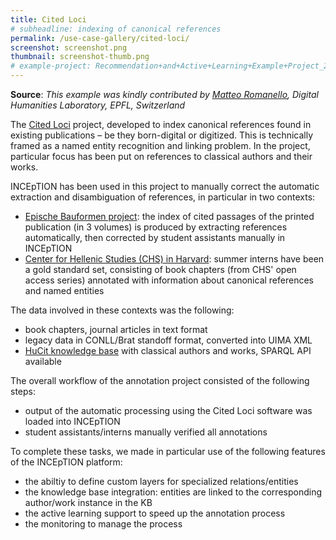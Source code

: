 ```yaml
---
title: Cited Loci
# subheadline: indexing of canonical references
permalink: /use-case-gallery/cited-loci/
screenshot: screenshot.png
thumbnail: screenshot-thumb.png
# example-project: Recommendation+and+Active+Learning+Example+Project_2018-07-05_1103.zip
---
```


**Source**: <i>This example was kindly contributed by <a href="https://twitter.com/mr56k">Matteo Romanello</a>,
 Digital Humanities Laboratory, EPFL, Switzerland</i>

The [Cited Loci][1] project, developed to index canonical references found in 
existing publications – be they born-digital or digitized. This is technically framed as a named
entity recognition and linking problem. In the project,  particular focus has been put on references to
classical authors and their works.

INCEpTION has been used in this project to manually correct the automatic extraction and
disambiguation of references, in particular in two contexts:

* [Epische Bauformen project][2]: the index of cited passages of the printed publication (in 3 volumes)
  is produced by extracting references automatically, then corrected by student assistants
  manually in INCEpTION
* [Center for Hellenic Studies (CHS) in Harvard][3]: summer interns have been a gold standard set, 
  consisting of book chapters (from CHS' open access series) annotated with information about 
  canonical references and named entities
  
The data involved in these contexts was the following:

* book chapters, journal articles in text format
* legacy data in CONLL/Brat standoff format, converted into UIMA XML
* [HuCit knowledge base][4] with classical authors and works, SPARQL API available

The overall workflow of the annotation project consisted of the following steps:

* output of the automatic processing using the Cited Loci software was loaded into INCEpTION
* student assistants/interns manually verified all annotations

To complete these tasks, we made in particular use of the following features of the INCEpTION platform:

* the abiltiy to define custom layers for specialized relations/entities
* the knowledge base integration: entities are linked to the corresponding author/work instance in the KB
* the active learning support to speed up the annotation process
* the monitoring to manage the process

[1]: http://citedloci.org
[2]: https://www.epische-bauformen.uni-rostock.de/
[3]: https://chs.harvard.edu/
[4]: https://github.com/mromanello/hucit_kb
